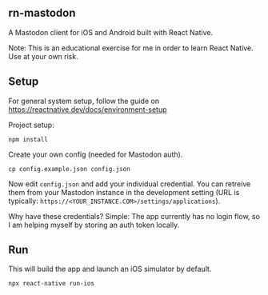 ## rn-mastodon

A Mastodon client for iOS and Android built with React Native.

Note: This is an educational exercise for me in order to learn React Native. Use at your own risk.

## Setup

For general system setup, follow the guide on https://reactnative.dev/docs/environment-setup

Project setup:

```
npm install
```

Create your own config (needed for Mastodon auth).

```
cp config.example.json config.json
```

Now edit `config.json` and add your individual credential. You can retreive them from your Mastodon instance in the development setting (URL is typically: `https://<YOUR_INSTANCE.COM>/settings/applications`).

Why have these credentials? Simple: The app currently has no login flow, so I am helping myself by storing an auth token locally.

## Run

This will build the app and launch an iOS simulator by default.

```
npx react-native run-ios
```
